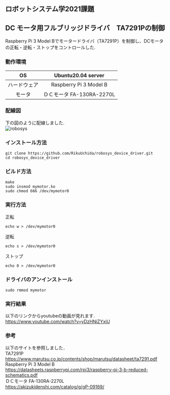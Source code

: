 ## ロボットシステム学2021課題
## DC モータ用フルブリッジドライバ　TA7291Pの制御
Raspberry Pi 3 Model Bでモータードライバ（TA7291P）を制御し、DCモータの正転・逆転・ストップをコントロールした. 
### 動作環境 
| OS | Ubuntu20.04 server |
|:-:|:-:|
| ハードウェア | Raspberry Pi 3 Model B |
| モータ | ＤＣモータ FA-130RA-2270L |

### 配線図
下の図のように配線しました.   
![robosys](https://user-images.githubusercontent.com/54020567/144742794-69617586-27d9-42d7-b9f7-e81eaae5dc4a.png)

### インストール方法
```
git clone https://github.com/RikuUchida/robosys_device_driver.git
cd robosys_device_driver
```
### ビルド方法
```
make
sudo insmod mymotor.ko
sudo chmod 666 /dev/mymotor0
```
### 実行方法
正転
```
echo w > /dev/mymotor0
```
逆転
```
echo s > /dev/mymotor0
```
ストップ
```
echo 0 > /dev/mymotor0
```
### ドライバのアンインストール
```
sudo rmmod mymotor
```
### 実行結果
以下のリンクからyoutubeの動画が見れます.   
https://www.youtube.com/watch?v=yDzHNiZYxjU
### 参考
以下のサイトを参照しました．  
TA7291P  
https://www.marutsu.co.jp/contents/shop/marutsu/datasheet/ta7291.pdf  
Raspberry Pi 3 Model B  
https://datasheets.raspberrypi.com/rpi3/raspberry-pi-3-b-reduced-schematics.pdf  
ＤＣモータ FA-130RA-2270L  
https://akizukidenshi.com/catalog/g/gP-09169/
